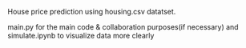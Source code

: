 House price prediction using housing.csv datatset.

main.py for the main code & collaboration purposes(if necessary) and simulate.ipynb to visualize data more clearly